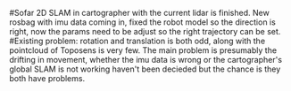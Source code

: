 #Sofar
2D SLAM in cartographer with the current lidar is finished.
New rosbag with imu data coming in, fixed the robot model so the direction is right, now the params need to be adjust so the right trajectory can be set.
#Existing problem:
rotation and translation is both odd, along with the pointcloud of Toposens is very few.
The main problem is presumably the drifting in movement, whether the imu data is wrong or the cartographer's global SLAM is not working haven't been decieded but the chance is they both have problems.
